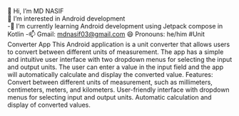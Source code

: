 👋 Hi, I’m MD NASIF <br>
👀 I’m interested in Android development <br>
-🌱 I’m currently learning Android development using Jetpack compose in Kotlin 
-📫 Gmail: mdnasif03@gmail.com
😄 Pronouns: he/him
#Unit Converter App
This Android application is a unit converter that allows users to convert between different units of measurement. 
The app has a simple and intuitive user interface with two dropdown menus for selecting the input and output units. 
The user can enter a value in the input field and the app will automatically calculate and display the converted value.
Features:
Convert between different units of measurement, such as millimeters, centimeters, meters, and kilometers.
User-friendly interface with dropdown menus for selecting input and output units.
Automatic calculation and display of converted values.
